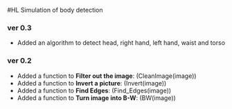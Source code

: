 #HL Simulation of body detection


### ver 0.3
- Added an algorithm to detect head, right hand, left hand, waist and torso

### ver 0.2
- Added a function to __Filter out the image__:  (CleanImage(image))
- Added a function to __Invert a picture__: (Invert(image))
- Added a function to __Find Edges__: (Find_Edges(image))
- Added a function to __Turn image into B-W__: (BW(image))
